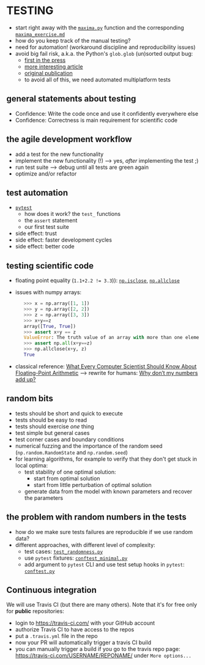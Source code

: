 # TESTING
- start right away with the [`maxima.py`](maxima.py) function and the corresponding [`maxima_exercise.md`](maxima_exercise.md)
- how do you keep track of the manual testing?
- need for automation! (workaround discipline and reproducibility issues)
- avoid big fail risk, a.k.a. the Python's `glob.glob` (un)sorted output bug:
    - [first in the press](https://www.vice.com/en_us/article/zmjwda/a-code-glitch-may-have-caused-errors-in-more-than-100-published-studies)
    - [more interesting article](https://www.theregister.co.uk/2019/10/15/bug_python_scripts/)
    - [original publication](https://pubs.acs.org/doi/full/10.1021/acs.orglett.9b03216)
    - to avoid all of this, we need automated multiplatform tests

## general statements about testing
- Confidence: Write the code once and use it confidently everywhere else
- Confidence: Correctness is main requirement for scientific code

## the agile development workflow
  - add a test for the new functionality
  - implement the new functionality (!) ⟶ yes, *after* implementing the test ;)
  - run test suite ⟶ debug until all tests are green again
  - optimize and/or refactor

## test automation 
  - [`pytest`](http://pytest.org)
      - how does it work? the `test_` functions
      - the `assert` statement
      - our first test suite
  - side effect: trust
  - side effect: faster development cycles
  - side effect: better code

## testing scientific code
  - floating point equality (`1.1+2.2 != 3.3`)): [`np.isclose`](https://docs.scipy.org/doc/numpy/reference/generated/numpy.isclose.html), [`np.allclose`](https://docs.scipy.org/doc/numpy/reference/generated/numpy.allclose.html)
  - issues with numpy arrays:

      ```python
         >>> x = np.array([1, 1])
         >>> y = np.array([2, 2])
         >>> z = np.array([3, 3])
         >>> x+y==z
         array([True, True])
         >>> assert x+y == z
         ValueError: The truth value of an array with more than one element is ambiguous. Use a.any() or a.all()
         >>> assert np.all(x+y==z)
         >>> np.allclose(x+y, z)
         True
      ```
  - classical reference: [What Every Computer Scientist Should Know About Floating-Point Arithmetic](https://docs.oracle.com/cd/E19957-01/806-3568/ncg_goldberg.html) ⟶ rewrite for humans: [Why don’t my numbers add up?](http://floating-point-gui.de)

## random bits
  - tests should be short and quick to execute
  - tests should be easy to read
  - tests should exercise *one* thing
  - test simple but general cases
  - test corner cases and boundary conditions
  - numerical fuzzing and the importance of the random seed (`np.random.RandomState` and `np.random.seed`)
  - for learning algorithms, for example to verify that they don't get stuck in local optima:
      - test stability of one optimal solution:
          - start from optimal solution
          - start from little perturbation of optimal solution
      - generate data from the model with known parameters and recover the parameters

## the problem with random numbers in the tests
  - how do we make sure tests failures are reproducible if we use random data?
  - different approaches, with different level of complexity:
      - test cases: [`test_randomness.py`](test_randomness.py)
      - use `pytest` fixtures: [`conftest_minimal.py`](conftest_minimal.py)
      - add argument to `pytest` CLI and use test setup hooks in `pytest`: [`conftest.py`](conftest.py)


## Continuous integration
We will use Travis CI (but there are many others). Note that it's for free only for **public** repositories:

- login to https://travis-ci.com/ with your GitHub account
- authorize Travis CI to have access to the repos
- put a `.travis.yml` file in the repo
- now your PR will automatically trigger a travis CI build
- you can manually trigger a build if you go to the travis repo page: https://travis-ci.com/USERNAME/REPONAME/ under `More options...`

